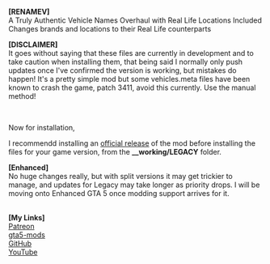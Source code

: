 <b>[RENAMEV]</b><br>
A Truly Authentic Vehicle Names Overhaul with Real Life Locations Included<br>
Changes brands and locations to their Real Life counterparts


<b>[DISCLAIMER]</b><br>
It goes without saying that these files are currently in development and to take caution when installing them, that being said I normally only push updates once I've confirmed the version is working, but mistakes do happen! It's a pretty simple mod but some vehicles.meta files have been known to crash the game, patch 3411, avoid this currently. Use the manual method!

<br>

Now for installation, 

I recommendd installing an <a href="https://www.gta5-mods.com/misc/replaced-game-names">official release</a> of the mod before installing the files for your game version, from the <b>__working/LEGACY</b> folder.<br>

<b>[Enhanced]</b><br>
No huge changes really, but with split versions it may get trickier to manage, and updates for Legacy may take longer as priority drops. I will be moving onto Enhanced GTA 5 once modding support arrives for it.



<br>
<b>[My Links]</b><br>
<a href="https://patreon.com/shifuguru">Patreon</a><br>
<a href="https://www.gta5-mods.com/users/shifuguru">gta5-mods</a><br>
<a href="https://github.com/shifuguru">GitHub</a><br>
<a href="https://www.youtube.com/@shifugurugaming">YouTube</a><br>
